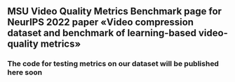 ## MSU Video Quality Metrics Benchmark page for NeurIPS 2022 paper «Video compression dataset and benchmark of learning-based video-quality metrics» 
### The code for testing metrics on our dataset will be published here soon
